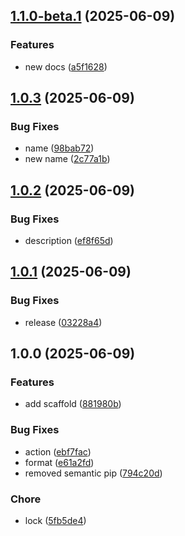 ## [1.1.0-beta.1](https://github.com/PeriniM/lib-python-template/compare/v1.0.3...v1.1.0-beta.1) (2025-06-09)


### Features

* new docs ([a5f1628](https://github.com/PeriniM/lib-python-template/commit/a5f16283975c8b81d7400910b2ee560a866c07cb))

## [1.0.3](https://github.com/PeriniM/python-lib-template/compare/v1.0.2...v1.0.3) (2025-06-09)


### Bug Fixes

* name ([98bab72](https://github.com/PeriniM/python-lib-template/commit/98bab7204b3e7fb22339db2e3430519a38a83e7b))
* new name ([2c77a1b](https://github.com/PeriniM/python-lib-template/commit/2c77a1b11f2e61ab0aba48650efa1deea713e115))

## [1.0.2](https://github.com/PeriniM/python-lib-template/compare/v1.0.1...v1.0.2) (2025-06-09)


### Bug Fixes

* description ([ef8f65d](https://github.com/PeriniM/python-lib-template/commit/ef8f65d20268de589000d5305f53523edb5ba560))

## [1.0.1](https://github.com/PeriniM/python-lib-template/compare/v1.0.0...v1.0.1) (2025-06-09)


### Bug Fixes

* release ([03228a4](https://github.com/PeriniM/python-lib-template/commit/03228a4cf9b427d80ee789abfa9d536b7ac23490))

## 1.0.0 (2025-06-09)


### Features

* add scaffold ([881980b](https://github.com/PeriniM/python-lib-template/commit/881980bc422f7e787ccceecd69fb876ca793ac9a))


### Bug Fixes

* action ([ebf7fac](https://github.com/PeriniM/python-lib-template/commit/ebf7fac8567d6dbcd01be2c9b4cb7b7281a6e9ec))
* format ([e61a2fd](https://github.com/PeriniM/python-lib-template/commit/e61a2fdeb59a6c66c018ba4a7e25cbe8ddc3db41))
* removed semantic pip ([794c20d](https://github.com/PeriniM/python-lib-template/commit/794c20d1e579913bb34b053f26f515a7eefc7815))


### Chore

* lock ([5fb5de4](https://github.com/PeriniM/python-lib-template/commit/5fb5de4149bdd4ae0b38b2dc5e1057119aa2cafd))
